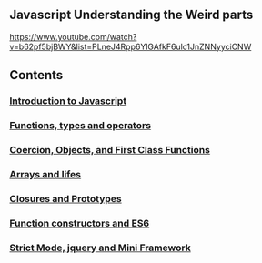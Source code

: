 ## Javascript Understanding the Weird parts

https://www.youtube.com/watch?v=b62pf5bjBWY&list=PLneJ4Rpp6YlGAfkF6ulc1JnZNNyyciCNW

## Contents

### [Introduction to Javascript](docs/introduction.md)

### [Functions, types and operators](docs/functions-types-and-operators.md)

### [Coercion, Objects, and First Class Functions](docs/coercion-objects-and-first-class-functions.md)

### [Arrays and Iifes](docs/arrays-and-iifes.md)

### [Closures and Prototypes](docs/closures-and-prototypes.md)

### [Function constructors and ES6](docs/function-constructors-and-es6.md)

### [Strict Mode, jquery and Mini Framework](docs/strict-mode-jquery-and-mini-framework.md)
